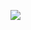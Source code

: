 <!-- ![](https://github-readme-stats.vercel.app/api?username=Antvirf&theme=dark) -->
![](https://github-profile-summary-cards.vercel.app/api/cards/profile-details?username=Antvirf&theme=github_dark)
